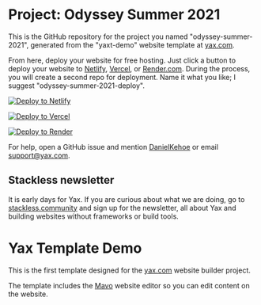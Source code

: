# Project: Odyssey Summer 2021

This is the GitHub repository for the project you named "odyssey-summer-2021", generated from the "yaxt-demo" website template at [yax.com](https://yax.com).

From here, deploy your website for free hosting. Just click a button to deploy your website to [Netlify](https://www.netlify.com/), [Vercel](https://vercel.com/), or [Render.com](https://render.com/). During the process, you will create a second repo for deployment. Name it what you like; I suggest "odyssey-summer-2021-deploy".

[![Deploy to Netlify](https://www.netlify.com/img/deploy/button.svg)](https://app.netlify.com/start/deploy?repository=https://github.com/odysseyjason/odyssey-summer-2021)

[![Deploy to Vercel](https://vercel.com/button)](https://vercel.com/import/project?template=https://github.com/odysseyjason/odyssey-summer-2021)

[![Deploy to Render](https://render.com/images/deploy-to-render-button.svg)](https://render.com/deploy)

For help, open a GitHub issue and mention [DanielKehoe](https://github.com/DanielKehoe) or email [support@yax.com](mailto:support@yax.com?subject=[GitHub]%20odyssey-summer-2021).

## Stackless newsletter

It is early days for Yax. If you are curious about what we are doing, go to [stackless.community](https://stackless.community/) and sign up for the newsletter, all about Yax and building websites without frameworks or build tools.



# Yax Template Demo

This is the first template designed for the [yax.com](https://yax.com/) website builder project.

The template includes the [Mavo](https://mavo.io/) website editor so you can edit content on the website.
